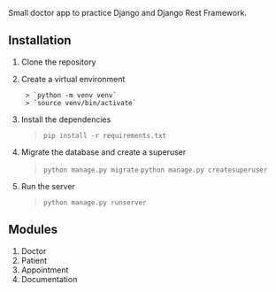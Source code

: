 Small doctor app to practice Django and Django Rest Framework.


## Installation

1. Clone the repository
2. Create a virtual environment

        > `python -m venv venv`
        > `source venv/bin/activate`

3. Install the dependencies

    > `pip install -r requirements.txt`
4. Migrate the database and create a superuser

    > `python manage.py migrate`
    > `python manage.py createsuperuser`

5. Run the server
    > `python manage.py runserver`

## Modules

1. Doctor
2. Patient
3. Appointment
4. Documentation